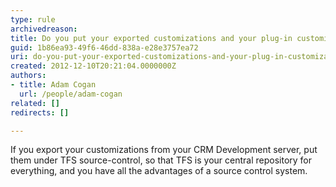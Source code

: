 ```yaml
---
type: rule
archivedreason: 
title: Do you put your exported customizations and your plug-in customization under source-control during deployment?
guid: 1b86ea93-49f6-46dd-838a-e28e3757ea72
uri: do-you-put-your-exported-customizations-and-your-plug-in-customization-under-source-control-during-deployment
created: 2012-12-10T20:21:04.0000000Z
authors:
- title: Adam Cogan
  url: /people/adam-cogan
related: []
redirects: []

---
```


If you export your customizations from your CRM Development server, put them under           TFS source-control, so that TFS is your central repository for everything, and you           have all the advantages of a source control system.

<!--endintro-->
